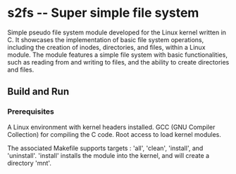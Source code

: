# s2fs -- Super simple file system 

Simple pseudo file system module developed for the Linux kernel written in C. It showcases the implementation of basic file system operations, including the creation of inodes, directories, and files, within a Linux module. The module features a simple file system with basic functionalities, such as reading from and writing to files, and the ability to create directories and files.

## Build and Run
### Prerequisites
A Linux environment with kernel headers installed.
GCC (GNU Compiler Collection) for compiling the C code.
Root access to load kernel modules.

The associated Makefile supports targets : 'all', 'clean', 'install', and 'uninstall'. 'install' installs the module into the kernel, and will create a directory 'mnt'.



